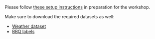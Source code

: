 <!-- If the setup instructions need to change, please file an issue here: https://github.com/carpentries-incubator/deep-learning-intro -->
Please follow [these setup instructions](https://carpentries-incubator.github.io/deep-learning-intro/setup/) in preparation for the workshop.

Make sure to download the required datasets as well:
- [Weather dataset](https://zenodo.org/record/5071376/files/weather_prediction_dataset_light.csv?download=1)
- [BBQ labels](https://zenodo.org/record/4980359/files/weather_prediction_bbq_labels.csv?download=1)
